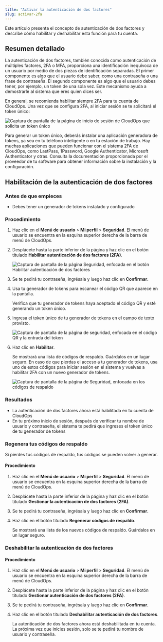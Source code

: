 ```yaml
---
title: "Activar la autenticación de dos factores"
slug: activar-2fa
---
```



Este artículo presenta el concepto de autenticación de dos factores y describe cómo habilitar y deshabilitar esta función para tu cuenta.

## Resumen detallado

La autenticación de dos factores, también conocida como autenticación de múltiples factores, 2FA o MFA, proporciona una identificación inequívoca de un usuario por medio de dos piezas de identificación separadas. El primer componente es algo que el usuario debe saber, como una contraseña o una frase de contraseña. El segundo componente es algo que el usuario debes tener, por ejemplo, un token de una sola vez. Este mecanismo ayuda a demostrarle al sistema que eres quien dices ser.

En general, se recomienda habilitar siempre 2FA para tu cuenta de CloudOps. Una vez que se configura 2FA, al iniciar sesión se te solicitará el token único:

![Captura de pantalla de la página de inicio de sesión de CloudOps que solicita un token único](/assets/enable-2fa-login-es.png)

Para generar un token único, deberás instalar una aplicación generadora de tokens, ya sea en tu teléfono inteligente o en tu estación de trabajo. Hay muchas aplicaciones que pueden funcionar con el sistema 2FA de CloudOps, como LastPass, 1Password, Google Authenticator, Microsoft Authenticator y otras. Consulta la documentación proporcionada por el proveedor de tu software para obtener información sobre la instalación y la configuración.

## Habilitación de la autenticación de dos factores

### Antes de que empieces

- Debes tener un generador de tokens instalado y configurado

### Procedimiento

1.  Haz clic en el **Menú de usuario** \> **Mi perfil** \> **Seguridad**. El menú de usuario se encuentra en la esquina superior derecha de la barra de menú de CloudOps.

2.  Desplácete hasta la parte inferior de la página y haz clic en el botón titulado **Habilitar autenticación de dos factores \(2FA\)**.

     ![Captura de pantalla de la página Seguridad, enfocada en el botón Habilitar autenticación de dos factores](/assets/enable-2fa-enablebutton-es.png)

3. Se te pedirá tu contraseña, ingrésala y luego haz clic en **Confirmar**.

4. Usa tu generador de tokens para escanear el código QR que aparece en la pantalla.

     Verifica que tu generador de tokens haya aceptado el código QR y esté generando un token único.

5. Ingresa el token único de tu generador de tokens en el campo de texto provisto.

     ![Captura de pantalla de la página de seguridad, enfocada en el código QR y la entrada del token](/assets/enable-2fa-qrcode-es.png)

6. Haz clic en **Habilitar**.

     Se mostrará una lista de códigos de respaldo. Guárdalos en un lugar seguro. En caso de que pierdas el acceso a tu generador de tokens, usa uno de estos códigos para iniciar sesión en el sistema y vuelvas a habilitar 2FA con un nuevo generador de tokens.

     ![Captura de pantalla de la página de Seguridad, enfocada en los códigos de respaldo](/assets/enable-2fa-codes-es.png)


### Resultados

- La autenticación de dos factores ahora está habilitada en tu cuenta de CloudOps
- En tu próximo inicio de sesión, después de verificar tu nombre de usuario y contraseña, el sistema te pedirá que ingreses el token único de tu generador de tokens

### Regenera tus códigos de respaldo

Si pierdes tus códigos de respaldo, tus códigos se pueden volver a generar.

#### Procedimiento

1. Haz clic en el **Menú de usuario** \> **Mi perfil** \> **Seguridad**. El menú de usuario se encuentra en la esquina superior derecha de la barra de menú de CloudOps.

2. Desplácete hasta la parte inferior de la página y haz clic en el botón titulado **Gestionar la autenticación de dos factores \(2FA\)**.

3. Se te pedirá tu contraseña, ingrésala y luego haz clic en **Confirmar**.

4. Haz clic en el botón titulado **Regenerar códigos de respaldo**.

     Se mostrará una lista de los nuevos códigos de respaldo. Guárdalos en un lugar seguro.


### Deshabilitar la autenticación de dos factores

#### Procedimiento

1. Haz clic en el **Menú de usuario** \> **Mi perfil** \> **Seguridad**. El menú de usuario se encuentra en la esquina superior derecha de la barra de menú de CloudOps.

2. Desplácete hasta la parte inferior de la página y haz clic en el botón titulado **Gestionar autenticación de dos factores \(2FA\)**.

3. Se te pedirá tu contraseña, ingrésala y luego haz clic en **Confirmar**.

4. Haz clic en el botón titulado **Deshabilitar autenticación de dos factores**.

     La autenticación de dos factores ahora está deshabilitada en tu cuenta. La próxima vez que inicies sesión, solo se te pedirá tu nombre de usuario y contraseña.


